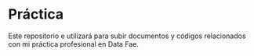 # Práctica
Este repositorio e utilizará para subir documentos y códigos relacionados con mi práctica profesional en Data Fae.
